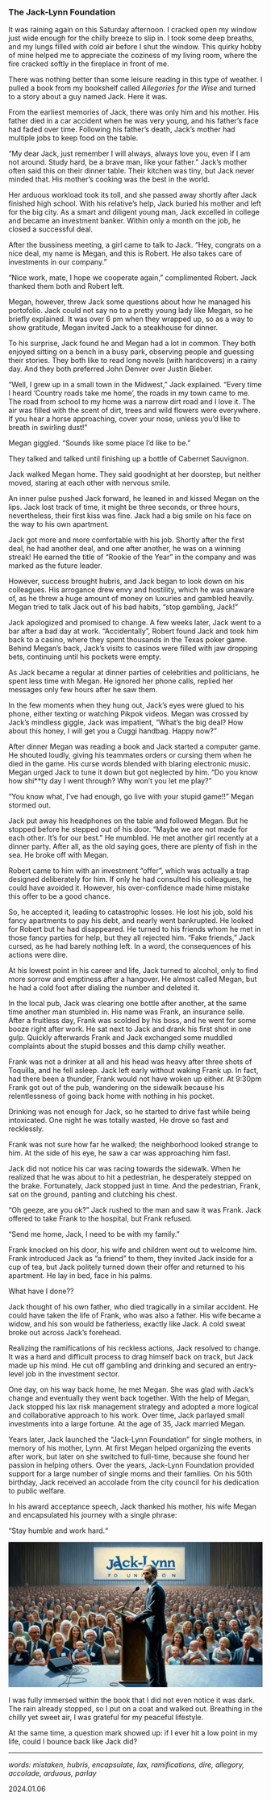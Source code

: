 
### The Jack-Lynn Foundation

It was raining again on this Saturday afternoon. I cracked open my window just wide enough for the chilly breeze to slip in. I took some deep breaths, and my lungs filled with cold air before I shut the window. This quirky hobby of mine helped me to appreciate the coziness of my living room, where the fire cracked softly in the fireplace in front of me. 

There was nothing better than some leisure reading in this type of weather. I pulled a book from my bookshelf called *Allegories for the Wise* and turned to a story about a guy named Jack. Here it was.

From the earliest memories of Jack, there was only him and his mother. His father died in a car accident when he was very young, and his father’s face had faded over time. Following his father’s death, Jack’s mother had multiple jobs to keep food on the table. 

“My dear Jack, just remember I will always, always love you, even if I am not around. Study hard, be a brave man, like your father.” Jack’s mother often said this on their dinner table. Their kitchen was tiny, but Jack never minded that. His mother’s cooking was the best in the world.

Her arduous workload took its toll, and she passed away shortly after Jack finished high school. With his relative’s help, Jack buried his mother and left for the big city. 
As a smart and diligent young man, Jack excelled in college and became an investment banker. Within only a month on the job, he closed a successful deal. 

After the bussiness meeting, a girl came to talk to Jack. “Hey, congrats on a nice deal, my name is Megan, and this is Robert. He also takes care of investments in our company.” 

“Nice work, mate, I hope we cooperate again,” complimented Robert. Jack thanked them both and Robert left. 

Megan, however, threw Jack some questions about how he managed his portofolio. Jack could not say no to a pretty young lady like Megan, so he briefly explained. It was over 6 pm when they wrapped up, so as a way to show gratitude, Megan invited Jack to a steakhouse for dinner. 

To his surprise, Jack found he and Megan had a lot in common. They both enjoyed sitting on a bench in a busy park, observing people and guessing their stories. They both like to read long novels (with hardcovers) in a rainy day. And they both preferred John Denver over Justin Bieber.

“Well, I grew up in a small town in the Midwest,” Jack explained. “Every time I heard ‘Country roads take me home’, the roads in my town came to me. The road from school to my home was a narrow dirt road and I love it. The air was filled with the scent of dirt, trees and wild flowers were everywhere. If you hear a horse approaching, cover your nose, unless you’d like to breath in swirling dust!” 

Megan giggled. “Sounds like some place I’d like to be.”

They talked and talked until finishing up a bottle of Cabernet Sauvignon.

Jack walked Megan home. They said goodnight at her doorstep, but neither moved, staring at each other with nervous smile.

An inner pulse pushed Jack forward, he leaned in and kissed Megan on the lips. Jack lost track of time, it might be three seconds, or three hours, nevertheless, their first kiss was fine. Jack had a big smile on his face on the way to his own apartment.

Jack got more and more comfortable with his job. Shortly after the first deal, he had another deal, and one after another, he was on a winning streak! He earned the title of “Rookie of the Year” in the company and was marked as the future leader. 

However, success brought hubris, and Jack began to look down on his colleagues. His arrogance drew envy and hostility, which he was unaware of, as he threw a huge amount of money on luxuries and gambled heavily.
Megan tried to talk Jack out of his bad habits, “stop gambling, Jack!” 

Jack apologized and promised to change. A few weeks later, Jack went to a bar after a bad day at work. “Accidentally”, Robert found Jack and took him back to a casino, where they spent thousands in the Texas poker game. Behind Megan’s back, Jack’s visits to casinos were filled with jaw dropping bets, continuing until his pockets were empty. 

As Jack became a regular at dinner parties of celebrities and politicians, he spent less time with Megan. He ignored her phone calls, replied her messages only few hours after he saw them. 

In the few moments when they hung out, Jack’s eyes were glued to his phone, either texting or watching Pikpok videos. Megan was crossed by Jack’s mindless giggle, Jack was impatient, “What’s the big deal? How about this honey, I will get you a Cuggi handbag. Happy now?”

After dinner Megan was reading a book and Jack started a computer game. He shouted loudly, giving his teammates orders or cursing them when he died in the game. His curse words blended with blaring electronic music. Megan urged Jack to tune it down but got neglected by him. “Do you know how shi**ty day I went through? Why won’t you let me play?”

“You know what, I’ve had enough, go live with your stupid game!!” Megan stormed out. 

Jack put away his headphones on the table and followed Megan. But he stopped before he stepped out of his door. “Maybe we are not made for each other. It’s for our best.” He mumbled. He met another girl recently at a dinner party. After all, as the old saying goes, there are plenty of fish in the sea. He broke off with Megan.

Robert came to him with an investment “offer”, which was actually a trap designed deliberately for him. If only he had consulted his colleagues, he could have avoided it. However, his over-confidence made hime mistake this offer to be a good chance. 

So, he accepted it, leading to catastrophic losses. He lost his job, sold his fancy apartments to pay his debt, and nearly went bankrupted. He looked for Robert but he had disappeared. He turned to his friends whom he met in those fancy parties for help, but they all rejected him. “Fake friends,” Jack cursed, as he had barely nothing left. In a word, the consequences of his actions were dire.

At his lowest point in his career and life, Jack turned to alcohol, only to find more sorrow and emptiness after a hangover. He almost called Megan, but he had a cold foot after dialing the number and deleted it. 

In the local pub, Jack was clearing one bottle after another, at the same time another man stumbled in. His name was Frank, an insurance selle. After a fruitless day, Frank was scolded by his boss, and he went for some booze right after work. He sat next to Jack and drank his first shot in one gulp. Quickly afterwards Frank and Jack exchanged some muddled complaints about the stupid bosses and this damp chilly weather.

Frank was not a drinker at all and his head was heavy after three shots of Toquilla, and he fell asleep. Jack left early without waking Frank up. In fact, had there been a thunder, Frank would not have woken up either. At 9:30pm Frank got out of the pub, wandering on the sidewalk because his relentlessness of going back home with nothing in his pocket.

Drinking was not enough for Jack, so he started to drive fast while being intoxicated. One night he was totally wasted, He drove so fast and recklessly.

Frank was not sure how far he walked; the neighborhood looked strange to him. At the side of his eye, he saw a car was approaching him fast.

Jack did not notice his car was racing towards the sidewalk. When he realized that he was about to hit a pedestrian, he desperately stepped on the brake. Fortunately, Jack stopped just in time. And the pedestrian, Frank, sat on the ground, panting and clutching his chest.

“Oh geeze, are you ok?” Jack rushed to the man and saw it was Frank. Jack offered to take Frank to the hospital, but Frank refused. 

“Send me home, Jack, I need to be with my family.” 

Frank knocked on his door, his wife and children went out to welcome him. Frank introduced Jack as “a friend” to them, they invited Jack inside for a cup of tea, but Jack politely turned down their offer and returned to his apartment. He lay in bed, face in his palms.

What have I done?? 

Jack thought of his own father, who died tragically in a similar accident. He could have taken the life of Frank, who was also a father. His wife became a widow, and his son would be fatherless, exactly like Jack. A cold sweat broke out across Jack’s forehead.

Realizing the ramifications of his reckless actions, Jack resolved to change. It was a hard and difficult process to drag himself back on track, but Jack made up his mind. He cut off gambling and drinking and secured an entry-level job in the investment sector. 

One day, on his way back home, he met Megan. She was glad with Jack’s change and eventually they went back together. With the help of Megan, Jack stopped his lax risk management strategy and adopted a more logical and collaborative approach to his work. Over time, Jack parlayed small investments into a large fortune. At the age of 35, Jack married Megan. 

Years later, Jack launched the “Jack-Lynn Foundation” for single mothers, in memory of his mother, Lynn. At first Megan helped organizing the events after work, but later on she switched to full-time, because she found her passion in helping others. Over the years, Jack-Lynn Foundation provided support for a large number of single moms and their families. On his 50th birthday, Jack received an accolade from the city council for his dedication to public welfare. 

In his award acceptance speech, Jack thanked his mother, his wife Megan and encapsulated his journey with a single phrase: 

“Stay humble and work hard.“

![ok](/images/JackLynn.png)

I was fully immersed within the book that I did not even notice it was dark. The rain already stopped, so I put on a coat and walked out. Breathing in the chilly yet sweet air, I was grateful for my peaceful lifestyle. 

At the same time, a question mark showed up: if I ever hit a low point in my life, could I bounce back like Jack did? 

----

*words: mistaken, hubris, encapsulate, lax, ramifications, dire, allegory, accolade, arduous, parlay*

2024.01.06
